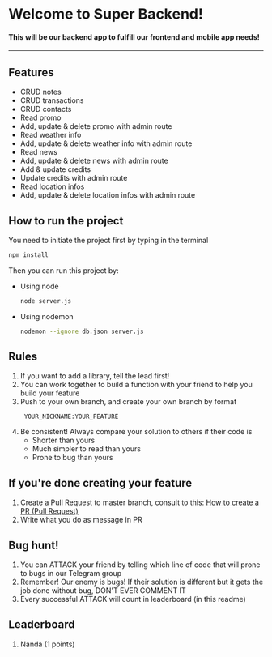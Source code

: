 # Welcome to Super Backend!
#### This will be our backend app to fulfill our frontend and mobile app needs!
----------
## Features
- CRUD notes
- CRUD transactions
- CRUD contacts
- Read promo
- Add, update & delete promo with admin route
- Read weather info
- Add, update & delete weather info with admin route
- Read news
- Add, update & delete news with admin route
- Add & update credits
- Update credits with admin route
- Read location infos
- Add, update & delete location infos with admin route

## How to run the project
You need to initiate the project first by typing in the terminal
```bash
npm install
```
Then you can run this project by:
- Using node
  ```bash
  node server.js
  ```
- Using nodemon
  ```bash
  nodemon --ignore db.json server.js
  ```

## Rules
1. If you want to add a library, tell the lead first!
2. You can work together to build a function with your friend to help you build your feature
3. Push to your own branch, and create your own branch by format
   ```
    YOUR_NICKNAME:YOUR_FEATURE
   ```
4. Be consistent! Always compare your solution to others if their code is
   - Shorter than yours
   - Much simpler to read than yours
   - Prone to bug than yours

## If you're done creating your feature
1. Create a Pull Request to master branch, consult to this: [How to create a PR (Pull Request)](https://docs.github.com/en/free-pro-team@latest/github/collaborating-with-issues-and-pull-requests/creating-a-pull-request)
2. Write what you do as message in PR



## Bug hunt! 
1. You can ATTACK your friend by telling which line of code that will prone to bugs in our Telegram group
2. Remember! Our enemy is bugs! If their solution is different but it gets the job done without bug, DON'T EVER COMMENT IT
3. Every successful ATTACK will count in leaderboard (in this readme)

## Leaderboard
1. Nanda (1 points)